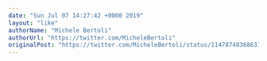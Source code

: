 ```yaml
---
date: "Sun Jul 07 14:27:42 +0000 2019"
layout: "like"
authorName: "Michele Bertoli"
authorUrl: "https://twitter.com/MicheleBertoli"
originalPost: "https://twitter.com/MicheleBertoli/status/1147874836863172608"
---
```

